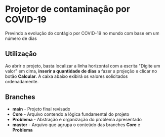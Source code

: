 # Projetor de contaminação por COVID-19

Previndo a evolução do contágio por COVID-19 no mundo com base em um número de dias

## Utilização

Ao abrir o projeto, basta localizar a linha horizontal com a escrita "Digite um valor" em cima, **inserir a quantidade de dias** a fazer a projeção e clicar no botão **Calcular**.
A caixa abaixo exibirá os valores solicitados ordenadamente.

## Branches



* **main** - Projeto final revisado
* **Core** - Arquivo contendo a lógica fundamental do projeto
* **Problema** - Abstração e organização do problema apresentado
* **master** - Arquivo que agrupa o conteúdo das branches **Core** e **Problema**

